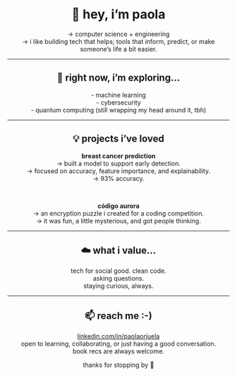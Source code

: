 <h1 align="center">🌿 hey, i’m paola</h1>

<p align="center">
→ computer science + engineering <br>
→ i like building tech that helps; tools that inform, predict, or make someone’s life a bit easier.
</p>

---

<h2 align="center">🌱 right now, i’m exploring...</h2>

<p align="center">
- machine learning <br>
- cybersecurity <br>
- quantum computing (still wrapping my head around it, tbh)
</p>

---

<h2 align="center">💡 projects i’ve loved</h2>

<p align="center">
<strong>breast cancer prediction</strong> <br>
→ built a model to support early detection. <br>
→ focused on accuracy, feature importance, and explainability. <br>
→ 93% accuracy.
</p>

<br>

<p align="center">
<strong>código aurora</strong> <br>
→ an encryption puzzle i created for a coding competition. <br>
→ it was fun, a little mysterious, and got people thinking.
</p>

---

<h2 align="center">☁️ what i value...</h2>

<p align="center">
tech for social good. clean code. <br>
asking questions. <br>
staying curious, always.
</p>

---

<h2 align="center">📫 reach me :-)</h2>

<p align="center">
<a href="https://linkedin.com/in/paolaorjuela">linkedin.com/in/paolaorjuela</a> <br>
open to learning, collaborating, or just having a good conversation. <br>
book recs are always welcome.
</p>

<p align="center">thanks for stopping by 🤍</p>
